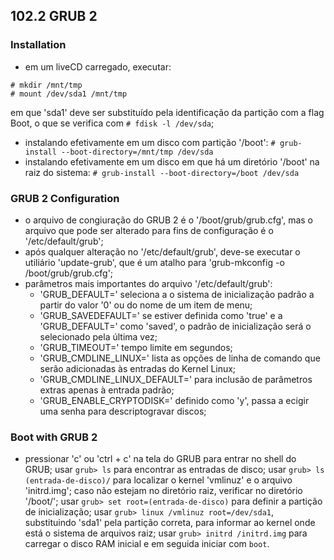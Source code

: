 ## 102.2 GRUB 2


### Installation

- em um liveCD carregado, executar:
```
# mkdir /mnt/tmp
# mount /dev/sda1 /mnt/tmp
```
em que 'sda1' deve ser substituído pela identificação da partição com a flag Boot, o que se verifica com ```# fdisk -l /dev/sda```;

- instalando efetivamente em um disco com partição '/boot': 
```# grub-install --boot-directory=/mnt/tmp /dev/sda```
- instalando efetivamente em um disco em que há um diretório '/boot' na raiz do sistema:
```# grub-install --boot-directory=/boot /dev/sda```

### GRUB 2 Configuration
- o arquivo de congiuração do GRUB 2 é o '/boot/grub/grub.cfg', mas o arquivo que pode ser alterado para fins de configuração é o '/etc/default/grub';
- após qualquer alteração no '/etc/default/grub', deve-se executar o utiliário 'update-grub', que é um atalho para 'grub-mkconfig -o /boot/grub/grub.cfg';
- parâmetros mais importantes do arquivo '/etc/default/grub':
	- 'GRUB_DEFAULT=' seleciona a o sistema de inicialização padrão a partir do valor '0' ou do nome de um item de menu;
	- 'GRUB_SAVEDEFAULT=' se estiver definida como 'true' e a 'GRUB_DEFAULT=' como 'saved', o padrão de inicialização será o selecionado pela última vez;
	- 'GRUB_TIMEOUT=' tempo limite em segundos;
	- 'GRUB_CMDLINE_LINUX=' lista as opções de linha de comando que serão adicionadas às entradas do Kernel Linux;
	- 'GRUB_CMDLINE_LINUX_DEFAULT=' para inclusão de parâmetros extras apenas à entrada padrão;
	- 'GRUB_ENABLE_CRYPTODISK=' definido como 'y', passa a ecigir uma senha para descriptogravar discos;
	
### Boot with GRUB 2
- pressionar 'c' ou 'ctrl + c' na tela do GRUB para entrar no shell do GRUB;
usar ```grub> ls``` para encontrar as entradas de disco;
usar ```grub> ls (entrada-de-disco)/``` para localizar o kernel 'vmlinuz' e o arquivo 'initrd.img'; caso não estejam no diretório raiz, verificar no diretório '/boot/';
usar ```grub> set root=(entrada-de-disco)``` para definir a partição de inicialização;
usar ```grub> linux /vmlinuz root=/dev/sda1```, substituindo 'sda1' pela partição correta, para informar ao kernel onde está o sistema de arquivos raiz;
usar ```grub> initrd /initrd.img``` para carregar o disco RAM inicial e em seguida iniciar com ```boot```.
